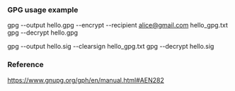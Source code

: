 ### GPG usage example
gpg  --output hello.gpg --encrypt --recipient alice@gmail.com hello_gpg.txt
gpg --decrypt hello.gpg

gpg --output hello.sig --clearsign hello_gpg.txt
gpg --decrypt hello.sig

### Reference
https://www.gnupg.org/gph/en/manual.html#AEN282
